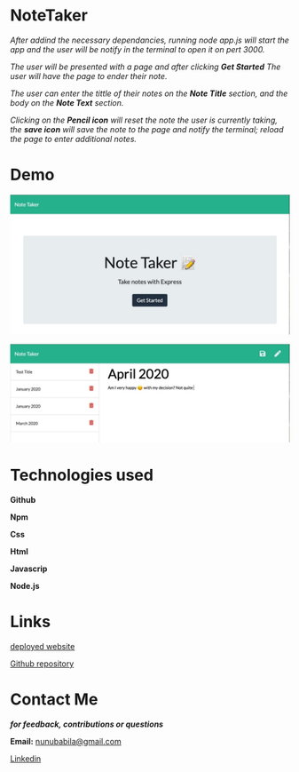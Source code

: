 # NoteTaker

_After addind the necessary dependancies, running node app.js will start the app and the user will be notify in the terminal to open it on pert 3000._

_The user will be presented with a page and after clicking **Get Started** The user will have the page to ender their note._

_The user can enter the tittle of their notes on the **Note Title** section, and the body on the **Note Text** section._

_Clicking on the **Pencil icon** will reset the note the user is currently taking, the **save icon** will save the note to the page and notify the terminal; reload the page to enter additional notes._


# Demo

![alt text](demo.jpeg)

![alt text](dem.jpeg)

# Technologies used

**Github**

**Npm**

**Css**

**Html**

**Javascrip**

**Node.js**


# Links

[deployed website](https://snubia.github.io/Taker/)


[Github repository](https://github.com/Snubia/Taker.git)


# Contact Me

**_for feedback, contributions or questions_**

**Email:** nunubabila@gmail.com

[Linkedin](https://www.linkedin.com/in/sandrine-nubia-975aa2172/)

